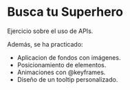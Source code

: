 # Busca tu Superhero
Ejercicio sobre el uso de APIs.

Además, se ha practicado:
- Aplicacion de fondos con imágenes.
- Posicionamiento de elementos.
- Animaciones con @keyframes.
- Diseño de un tooltip personalizado.
